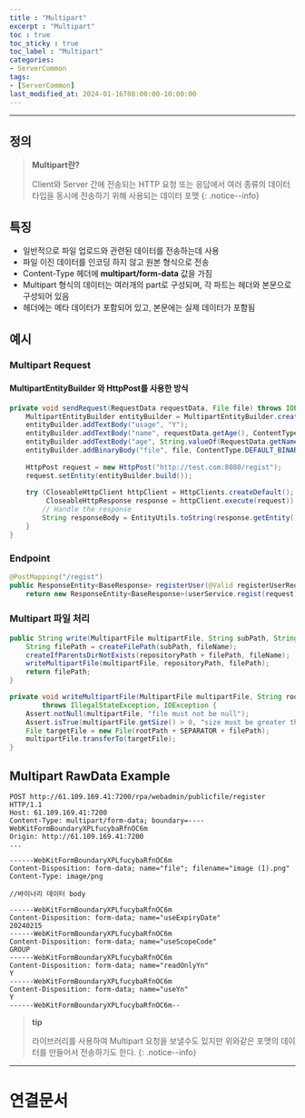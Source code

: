 ```yaml
---
title : "Multipart"
excerpt : "Multipart"
toc : true
toc_sticky : true
toc_label : "Multipart"
categories:
- ServerCommon
tags:
- [ServerCommon]
last_modified_at: 2024-01-16T08:00:00-10:00:00
---
```

  
---
  
## 정의
> **Multipart란?**  
>
> Client와 Server 간에 전송되는 HTTP 요청 또는 응답에서 여러 종류의 데이터 타입을 동시에 전송하기 위해 사용되는 데이터 포맷 
{: .notice--info}  
  
## 특징
- 일반적으로 파일 업로드와 관련된 데이터를 전송하는데 사용
- 파일 이진 데이터를 인코딩 하지 않고 원본 형식으로 전송
- Content-Type 헤더에 **multipart/form-data** 값을 가짐
- Multipart 형식의 데이터는 여러개의 part로 구성되며, 각 파트는 헤더와 본문으로 구성되어 있음
- 헤더에는 메타 데이터가 포함되어 있고, 본문에는 실제 데이터가 포함됨
  
## 예시
  
### Multipart Request
  
#### MultipartEntityBuilder 와 HttpPost를 사용한 방식
  
```java
private void sendRequest(RequestData requestData, File file) throws IOException {  
    MultipartEntityBuilder entityBuilder = MultipartEntityBuilder.create();  
    entityBuilder.addTextBody("usage", "Y");  
    entityBuilder.addTextBody("name", requestData.getAge(), ContentType.create("text/plain", StandardCharsets.UTF_8));  
    entityBuilder.addTextBody("age", String.valueOf(RequestData.getName())); 
    entityBuilder.addBinaryBody("file", file, ContentType.DEFAULT_BINARY, file.getName());  
  
    HttpPost request = new HttpPost("http://test.com:8080/regist");  
    request.setEntity(entityBuilder.build());  
  
    try (CloseableHttpClient httpClient = HttpClients.createDefault();  
         CloseableHttpResponse response = httpClient.execute(request)) {  
        // Handle the response  
        String responseBody = EntityUtils.toString(response.getEntity());  
    }  
}
```
  
### Endpoint
  
```java
@PostMapping("/regist")  
public ResponseEntity<BaseResponse> registerUser(@Valid registerUserRequest request, BindingResult bindingResult) {  
    return new ResponseEntity<BaseResponse>(userService.regist(request), HttpStatus.OK);
```
  
### Multipart 파일 처리
  
```java
public String write(MultipartFile multipartFile, String subPath, String fileName) throws IOException {  
    String filePath = createFilePath(subPath, fileName);  
    createIfParentsDirNotExists(repositoryPath + filePath, fileName);  
    writeMultipartFile(multipartFile, repositoryPath, filePath);  
    return filePath;  
}

private void writeMultipartFile(MultipartFile multipartFile, String rootPath, String filePath)  
        throws IllegalStateException, IOException {  
    Assert.notNull(multipartFile, "file must not be null");  
    Assert.isTrue(multipartFile.getSize() > 0, "size must be greater than 0");  
    File targetFile = new File(rootPath + SEPARATOR + filePath);  
    multipartFile.transferTo(targetFile);  
}
```
  
## Multipart RawData Example
  
```http
POST http://61.109.169.41:7200/rpa/webadmin/publicfile/register HTTP/1.1
Host: 61.109.169.41:7200
Content-Type: multipart/form-data; boundary=----WebKitFormBoundaryXPLfucybaRfnOC6m
Origin: http://61.109.169.41:7200
...

------WebKitFormBoundaryXPLfucybaRfnOC6m
Content-Disposition: form-data; name="file"; filename="image (1).png"
Content-Type: image/png

//바이너리 데이터 body

------WebKitFormBoundaryXPLfucybaRfnOC6m
Content-Disposition: form-data; name="useExpiryDate"
20240215
------WebKitFormBoundaryXPLfucybaRfnOC6m
Content-Disposition: form-data; name="useScopeCode"
GROUP
------WebKitFormBoundaryXPLfucybaRfnOC6m
Content-Disposition: form-data; name="readOnlyYn"
Y
------WebKitFormBoundaryXPLfucybaRfnOC6m
Content-Disposition: form-data; name="useYn"
Y
------WebKitFormBoundaryXPLfucybaRfnOC6m--
```

> **tip**
>
> 라이브러리를 사용하여 Multipart 요청을 보낼수도 있지만 위와같은 포맷의 데이터를 만들어서 전송하기도 한다. 
{: .notice--info}  

---
  
# 연결문서
